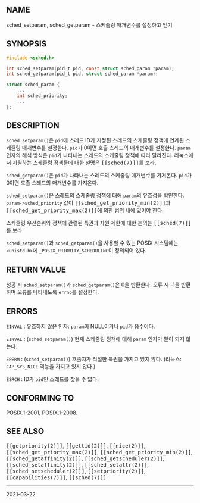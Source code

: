 ## NAME

sched_setparam, sched_getparam - 스케줄링 매개변수를 설정하고 얻기

## SYNOPSIS

```c
#include <sched.h>

int sched_setparam(pid_t pid, const struct sched_param *param);
int sched_getparam(pid_t pid, struct sched_param *param);

struct sched_param {
    ...
    int sched_priority;
    ...
};
```

## DESCRIPTION

`sched_setparam()`은 `pid`에 스레드 ID가 지정된 스레드의 스케줄링 정책에 연계된 스케줄링 매개변수를 설정한다. `pid`가 0이면 호출 스레드의 매개변수를 설정한다. `param` 인자의 해석 방식은 `pid`가 나타내는 스레드의 스케줄링 정책에 따라 달라진다. 리눅스에서 지원하는 스케줄링 정책들에 대한 설명은 <tt>[[sched(7)]]</tt>를 보라.

`sched_getparam()`은 `pid`가 나타내는 스레드의 스케줄링 매개변수를 가져온다. `pid`가 0이면 호출 스레드의 매개변수를 가져온다.

`sched_setparam()`은 스레드의 스케줄링 정책에 대해 `param`의 유효성을 확인한다. `param->sched_priority` 값이 <tt>[[sched_get_priority_min(2)]]</tt>과 <tt>[[sched_get_priority_max(2)]]</tt>에 의한 범위 내에 있어야 한다.

스케줄링 우선순위와 정책에 관련된 특권과 자원 제한에 대한 논의는 <tt>[[sched(7)]]</tt>를 보라.

`sched_setparam()`과 `sched_getparam()`을 사용할 수 있는 POSIX 시스템에는 `<unistd.h>`에 `_POSIX_PRIORITY_SCHEDULING`이 정의되어 있다.

## RETURN VALUE

성공 시 `sched_setparam()`과 `sched_getparam()`은 0을 반환한다. 오류 시 -1을 반환하며 오류를 나타내도록 `errno`를 설정한다.

## ERRORS

`EINVAL`
:   유효하지 않은 인자: `param`이 NULL이거나 `pid`가 음수이다.

`EINVAL`
:   (`sched_setparam()`) 현재 스케줄링 정책에 대해 `param` 인자가 말이 되지 않는다.

`EPERM`
:   (`sched_setparam()`) 호출자가 적절한 특권을 가지고 있지 않다. (리눅스: `CAP_SYS_NICE` 역능을 가지고 있지 않다.)

`ESRCH`
:   ID가 `pid`인 스레드를 찾을 수 없다.

## CONFORMING TO

POSIX.1-2001, POSIX.1-2008.

## SEE ALSO

<tt>[[getpriority(2)]]</tt>, <tt>[[gettid(2)]]</tt>, <tt>[[nice(2)]]</tt>, <tt>[[sched_get_priority_max(2)]]</tt>, <tt>[[sched_get_priority_min(2)]]</tt>, <tt>[[sched_getaffinity(2)]]</tt>, <tt>[[sched_getscheduler(2)]]</tt>, <tt>[[sched_setaffinity(2)]]</tt>, <tt>[[sched_setattr(2)]]</tt>, <tt>[[sched_setscheduler(2)]]</tt>, <tt>[[setpriority(2)]]</tt>, <tt>[[capabilities(7)]]</tt>, <tt>[[sched(7)]]</tt>

----

2021-03-22
